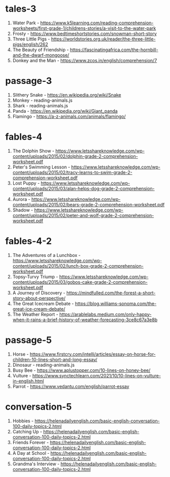 # tales-3

1. Water Park - https://www.k5learning.com/reading-comprehension-worksheets/first-grade-1/childrens-stories/a-visit-to-the-water-park
2. Frosty - https://www.bedtimeshortstories.com/snowman-short-story
3. Three Little Pigs - https://worldstories.org.uk/reader/the-three-little-pigs/english/262
4. The Beauty of Friendship - https://fascinatingafrica.com/the-hornbill-and-the-dwarf-mongoose/
5. Donkey and the Man - https://www.zcos.in/english/comprehension/7

# passage-3

1. Slithery Snake - https://en.wikipedia.org/wiki/Snake
2. Monkey - reading-animals.js
3. Shark - reading-animals.js
4. Panda - https://en.wikipedia.org/wiki/Giant_panda
5. Flamingo - https://a-z-animals.com/animals/flamingo/

# fables-4

1. The Dolphin Show - https://www.letsshareknowledge.com/wp-content/uploads/2015/02/dolphin-grade-2-comprehension-worksheet.pdf
2. Peter's Swimming Lesson - https://www.letsshareknowledge.com/wp-content/uploads/2015/02/tracy-learns-to-swim-grade-2-comprehension-worksheet.pdf
3. Lost Puppy - https://www.letsshareknowledge.com/wp-content/uploads/2015/03/alan-helps-dog-grade-2-comprehension-worksheet.pdf
4. Aurora - https://www.letsshareknowledge.com/wp-content/uploads/2015/02/bears-grade-2-comprehension-worksheet.pdf
5. Shadow - https://www.letsshareknowledge.com/wp-content/uploads/2015/02/peter-and-wolf-grade-2-comprehension-worksheet.pdf

# fables-4-2

1. The Adventures of a Lunchbox - https://www.letsshareknowledge.com/wp-content/uploads/2015/02/lunch-box-grade-2-comprehension-worksheet.pdf
2. Topsy-Turvy Triump - https://www.letsshareknowledge.com/wp-content/uploads/2015/03/gobos-cake-grade-2-comprehension-worksheet.pdf
3. A Journey of Discovery - https://mindfulled.com/the-forest-a-short-story-about-perspective/
4. The Great Icecream Debate - https://blog.williams-sonoma.com/the-great-ice-cream-debate/
5. The Weather Report - https://arablelabs.medium.com/only-happy-when-it-rains-a-brief-history-of-weather-forecasting-3ce8c67a3e8b

# passage-5

1. Horse - https://www.firstcry.com/intelli/articles/essay-on-horse-for-children-10-lines-short-and-long-essay/
2. Dinosaur - reading-animals.js
3. Busy Bee - https://www.aplustopper.com/10-lines-on-honey-bee/
4. Vulture - https://www.synctechlearn.com/2021/10/10-lines-on-vulture-in-english.html
5. Parrot - https://www.vedantu.com/english/parrot-essay

# conversation-5

1. Hobbies - https://helenadailyenglish.com/basic-english-conversation-100-daily-topics-2.html
2. Catching Up - https://helenadailyenglish.com/basic-english-conversation-100-daily-topics-2.html
3. Friends Forever - https://helenadailyenglish.com/basic-english-conversation-100-daily-topics-2.html
4. A Day at School - https://helenadailyenglish.com/basic-english-conversation-100-daily-topics-2.html
5. Grandma's Interview - https://helenadailyenglish.com/basic-english-conversation-100-daily-topics-2.html
